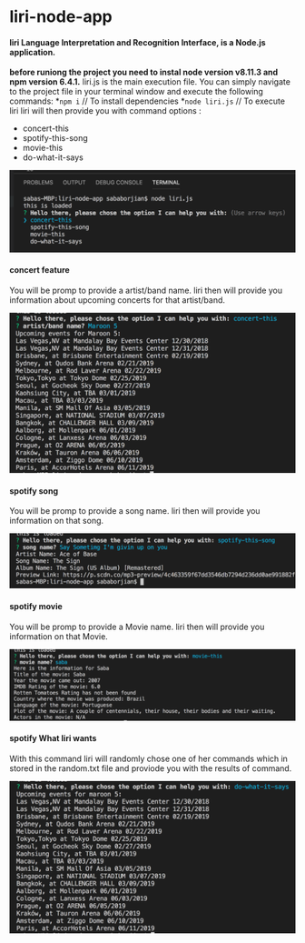 # liri-node-app
#### **liri** Language Interpretation and Recognition Interface, is a Node.js application. 
**before runiong the project you need to instal node version v8.11.3 and npm version 6.4.1.**
liri.js is the main execution file. 
You can simply navigate to the project file in your terminal window and execute the following commands:
*```npm i``` // To install dependencies 
*```node liri.js``` // To execute liri
liri will then provide you with command options : 
* concert-this
* spotify-this-song
* movie-this
* do-what-it-says

![execute liri](/Images/command.png)

#### concert feature
You will be promp to provide a artist/band name. liri then will provide you information about upcoming concerts for that artist/band.

![concert](/Images/concert.png)

#### spotify song
You will be promp to provide a song name. liri then will provide you information on that song.

![song](/Images/song.png)

#### spotify movie
You will be promp to provide a Movie name. liri then will provide you information on that Movie.

![movie](/Images/movie.png)

#### spotify What liri wants
With this command liri will randomly chose one of her commands which in stored in the random.txt file and proviode you with the results of command.

![movie](/Images/whateves.png)
